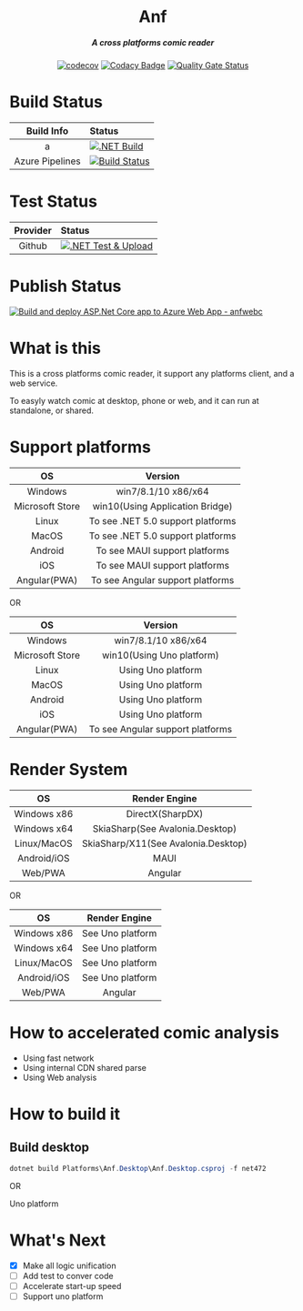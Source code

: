 <div align='center' >
<h1>Anf</h1>
</div>

<div align='center' >
	<h5>A cross platforms comic reader</h5>
</div>

<div align='center'>

[![codecov](https://codecov.io/gh/Cricle/Anf/branch/dev/graph/badge.svg?token=XMIT1MFLDZ)](https://codecov.io/gh/Cricle/Anf)
[![Codacy Badge](https://app.codacy.com/project/badge/Grade/095c3968b8b243e9b908ec01b7302ca3)](https://www.codacy.com/gh/Cricle/Anf/dashboard?utm_source=github.com&amp;utm_medium=referral&amp;utm_content=Cricle/Anf&amp;utm_campaign=Badge_Grade)
[![Quality Gate Status](https://sonarcloud.io/api/project_badges/measure?project=Cricle_Anf&metric=alert_status)](https://sonarcloud.io/dashboard?id=Cricle_Anf)

</div>

# Build Status

|Build Info|Status|
|:-:|:-|
|a|[![.NET Build](https://github.com/Cricle/Anf/actions/workflows/dotnet.yml/badge.svg)](https://github.com/Cricle/Anf/actions/workflows/dotnet.yml)|
|Azure Pipelines|[![Build Status](https://hcricle.visualstudio.com/Kw.Comic/_apis/build/status/Cricle.Anf?branchName=dev)](https://hcricle.visualstudio.com/Kw.Comic/_build/latest?definitionId=7&branchName=dev)|

# Test Status

|Provider|Status|
|:-:|:-|
|Github|[![.NET Test & Upload](https://github.com/Cricle/Anf/actions/workflows/dotnet.test.yml/badge.svg)](https://github.com/Cricle/Anf/actions/workflows/dotnet.test.yml)|

# Publish Status

[![Build and deploy ASP.Net Core app to Azure Web App - anfwebc](https://github.com/Cricle/Anf/actions/workflows/dev_anfwebc.yml/badge.svg)](https://github.com/Cricle/Anf/actions/workflows/dev_anfwebc.yml)

# What is this

This is a cross platforms comic reader, it support any platforms client, and a web service.

To easyly watch comic at desktop, phone or web, and it can run at standalone, or shared.

# Support platforms

|OS|Version|
|:-:|:-:|
|Windows|win7/8.1/10 x86/x64|
|Microsoft Store|win10(Using Application Bridge)|
|Linux|To see .NET 5.0 support platforms|
|MacOS|To see .NET 5.0 support platforms|
|Android|To see MAUI support platforms|
|iOS|To see MAUI support platforms|
|Angular(PWA)|To see Angular support platforms|

OR

|OS|Version|
|:-:|:-:|
|Windows|win7/8.1/10 x86/x64|
|Microsoft Store|win10(Using Uno platform)|
|Linux|Using Uno platform|
|MacOS|Using Uno platform|
|Android|Using Uno platform|
|iOS|Using Uno platform|
|Angular(PWA)|To see Angular support platforms|


# Render System

|OS|Render Engine|
|:-:|:-:|
|Windows x86|DirectX(SharpDX)|
|Windows x64|SkiaSharp(See Avalonia.Desktop)|
|Linux/MacOS|SkiaSharp/X11(See Avalonia.Desktop)|
|Android/iOS|MAUI|
|Web/PWA|Angular|

OR

|OS|Render Engine|
|:-:|:-:|
|Windows x86|See Uno platform|
|Windows x64|See Uno platform|
|Linux/MacOS|See Uno platform|
|Android/iOS|See Uno platform|
|Web/PWA|Angular|

# How to accelerated comic analysis

- Using fast network
- Using internal CDN shared parse
- Using Web analysis

# How to build it

## Build desktop

```powershell
dotnet build Platforms\Anf.Desktop\Anf.Desktop.csproj -f net472
```

OR

Uno platform 

# What's Next

- [x] Make all logic unification
- [ ] Add test to conver code
- [ ] Accelerate start-up speed
- [ ] Support uno platform